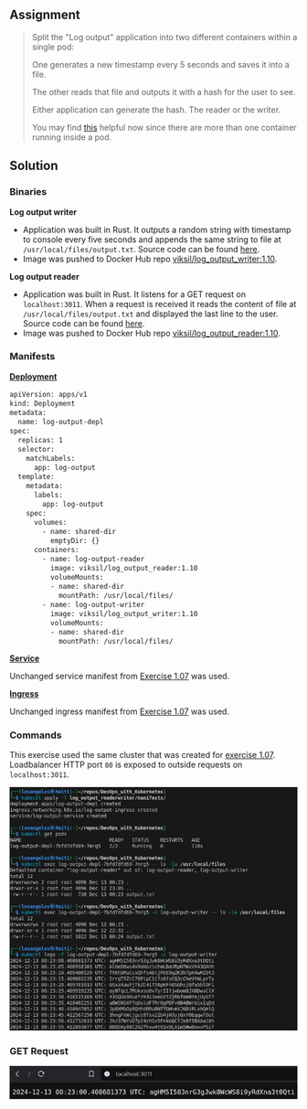 ## Assignment

> 
> Split the "Log output" application into two different containers within a single pod:
> 
> One generates a new timestamp every 5 seconds and saves it into a file.
> 
> The other reads that file and outputs it with a hash for the user to see.
> 
> Either application can generate the hash. The reader or the writer.
> 
> You may find [this](https://kubernetes.io/docs/reference/kubectl/generated/kubectl_logs/) helpful now since there are more than one container running inside a pod.

## Solution

### Binaries

**Log output writer**

- Application was built in Rust. It outputs a random string with timestamp to console every five seconds and appends the same string to file at `/usr/local/files/output.txt`. Source code can be found [here](https://github.com/VikSil/DevOps_with_Kubernetes/tree/trunk/Part1/Exercise_1.10/app/log_output_writer).
- Image was pushed to Docker Hub repo [viksil/log_output_writer:1.10](https://hub.docker.com/r/viksil/log_output_writer/tags?name=1.10).

**Log output reader**
- Application was built in Rust. It listens for a GET request on `localhost:3011`.  When a request is received it reads the content of file at `/usr/local/files/output.txt` and displayed the last line to the user. Source code can be found [here](https://github.com/VikSil/DevOps_with_Kubernetes/tree/trunk/Part1/Exercise_1.10/app/log_output_reader).
- Image was pushed to Docker Hub repo [viksil/log_output_reader:1.10](https://hub.docker.com/r/viksil/log_output_reader/tags?name=1.10).

### Manifests

[**Deployment**](https://github.com/VikSil/DevOps_with_Kubernetes/tree/trunk/Part1/Exercise_1.10/manifests/deployment.yaml)

```
apiVersion: apps/v1
kind: Deployment
metadata:
  name: log-output-depl
spec:
  replicas: 1
  selector:
    matchLabels:
      app: log-output
  template:
    metadata:
      labels:
        app: log-output
    spec:
      volumes:
        - name: shared-dir
          emptyDir: {}
      containers:
        - name: log-output-reader
          image: viksil/log_output_reader:1.10
          volumeMounts:
          - name: shared-dir
            mountPath: /usr/local/files/
        - name: log-output-writer
          image: viksil/log_output_writer:1.10
          volumeMounts:
          - name: shared-dir
            mountPath: /usr/local/files/
```

[**Service**](https://github.com/VikSil/DevOps_with_Kubernetes/tree/trunk/Part1/Exercise_1.07/manifests/service.yaml)

Unchanged service manifest from [Exercise 1.07](https://github.com/VikSil/DevOps_with_Kubernetes/tree/trunk/Part1/Exercise_1.07) was used.


[**Ingress**](https://github.com/VikSil/DevOps_with_Kubernetes/tree/trunk/Part1/Exercise_1.07/manifests/Ingress.yaml)

Unchanged ingress manifest from [Exercise 1.07](https://github.com/VikSil/DevOps_with_Kubernetes/tree/trunk/Part1/Exercise_1.07) was used. 


### Commands

This exercise used the same cluster that was created for [exercise 1.07](https://raw.githubusercontent.com/VikSil/DevOps_with_Kubernetes/refs/heads/trunk/Part1/Exercise_1.07/Exercise_1.07_commands.png). Loadbalancer HTTP port `80` is exposed to outside requests on `localhost:3011`.

![Commands for Exercise 1.10](https://raw.githubusercontent.com/VikSil/DevOps_with_Kubernetes/refs/heads/trunk/Part1/Exercise_1.10/Exercise_1.10_commands.png)


### GET Request

![GET Request for Exercise 1.10](https://raw.githubusercontent.com/VikSil/DevOps_with_Kubernetes/refs/heads/trunk/Part1/Exercise_1.10/Exercise_1.10_get_request.png)

